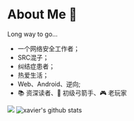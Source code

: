 # About Me 👋
Long way to go...

- 一个网络安全工作者；
- SRC混子；
- 纠结症患者；
- 热爱生活；
- Web、Android、逆向;
- :books: 资深读者、:bow_and_arrow: 初级弓箭手、:video_game: 老玩家

![](https://github-readme-stats.vercel.app/api?username=XavierRoot&count_private=true&show_icons=true&hide=prs)
![xavier's github stats](https://github-readme-stats.vercel.app/api?username=XavierRoot&theme=radical) 

<!--
### Hi there 
**XavierRoot/XavierRoot** is a ✨ _special_ ✨ repository because its `README.md` (this file) appears on your GitHub profile.

Here are some ideas to get you started:

- 🔭 I’m currently working on ...
- 🌱 I’m currently learning ...
- 👯 I’m looking to collaborate on ...
- 🤔 I’m looking for help with ...
- 💬 Ask me about ...
- 📫 How to reach me: ...
- 😄 Pronouns: ...
- ⚡ Fun fact: ...
-->
